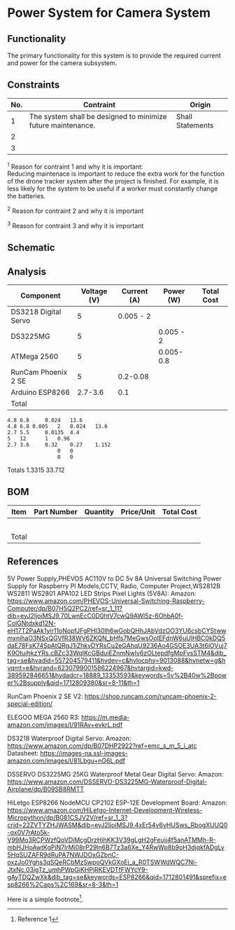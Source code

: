 # Power System for Camera System
## Functionality
The primary functionality for this system is to provide the required current and power for the camera subsystem.

## Constraints
| No.| Contraint | Origin |
| -- | --------- |--------|
|  1 |    The system shall be designed to minimize future maintenance.       |    Shall Statements    |              
|  2 |           |        |                          
|  3 |           |        |              

<sup>1</sup> Reason for contraint 1 and why it is important:<br />
Reducing maintenace is important to reduce the extra work for the function of the drone tracker system after the project is finished. For example, it is less likely for the system to be useful if a worker must constantly change the batteries.

<sup>2</sup> Reason for contraint 2 and why it is important

<sup>3</sup> Reason for contraint 3 and why it is important

## Schematic

## Analysis
| Component     | Voltage (V) | Current (A)| Power (W)   | Total Cost |
| -------- | ------------| -------- |----------------|------------|
|    DS3218 Digital Servo      |     5        |     0.005 - 2     |                |            |
|   DS3225MG       |      5       |          |         0.005 - 2  |            |
|    ATMega 2560      |     5        |          |      0.005-0.8  |            |
|     RunCam Phoenix 2 SE     |     5        |    0.2-0.08        |                |            |
|   Arduino ESP8266    |     2.7-3.6        |     0.1     |       |            |
|Total     |             |          |                |            |

	4.8	6.8		0.024	13.6
	4.8	6.8	0.005	2	0.024	13.6
	2.7	5.5		0.0135	4.4
	5	12		1	0.96
	2.7	3.6		0.32	0.27	1.152
					0	0
					0	0
Totals					1.3315	33.712



## BOM
| Item     | Part Number | Quantity | Price/Unit     | Total Cost |
| -------- | ------------| -------- |----------------|------------|
|          |             |          |                |            |
|          |             |          |                |            |
|          |             |          |                |            |
|          |             |          |                |            |
|          |             |          |                |            |
|Total     |             |          |                |            |

## References
5V Power Supply,PHEVOS AC110V to DC 5v 8A Universal Switching Power Supply for Raspberry PI Models,CCTV, Radio, Computer Project,WS2812B WS2811 WS2801 APA102 LED Strips Pixel Lights (5V8A):
Amazon: https://www.amazon.com/PHEVOS-Universal-Switching-Raspberry-Computer/dp/B07H5Q2PC2/ref=sr_1_11?dib=eyJ2IjoiMSJ9.70LwnEcC0D0htV7cwQ9AWl5z-6OhbA0f-ColGNtdxkd12N-eH17T2PaAk1yir11oNopfJFgPHl30Ih6wGobQHhJAbVdzOO3YU6csbCYStwwmxnihaO3NSxQGVfR38WV6ZKQN_bHfs7MeGwsOoIEFdnW6uUlHBC0kDQ5daE78FsK74SpAtQRgJ1iZhkvDYRsCu2eGAhqU9236Ao4GSOE3UA3t6iOVuj7K9OtuihkzYRs.cBZc33WqIKcGBduiEZnmNwlv6zOLtepdfgMpFvsSTM4&dib_tag=se&hvadid=557204579411&hvdev=c&hvlocphy=9013088&hvnetw=g&hvqmt=e&hvrand=6230799001586224967&hvtargid=kwd-389592846651&hydadcr=18889_13353593&keywords=5v%2B40w%2Bpower%2Bsupply&qid=1712809380&sr=8-11&th=1<br/>

RunCam Phoenix 2 SE V2: 
https://shop.runcam.com/runcam-phoenix-2-special-edition/<br/>

ELEGOO MEGA 2560 R3: 
https://m.media-amazon.com/images/I/91RAy+evkrL.pdf<br/>

DS3218 Waterproof Digital Servo: 
Amazon: https://www.amazon.com/dp/B07DHP2922?ref=emc_s_m_5_i_atc<br/>
Datasheet: https://images-na.ssl-images-amazon.com/images/I/81Lbgu+nG6L.pdf<br/>

DSSERVO DS3225MG 25KG Waterproof Metal Gear Digital Servo:
Amazon: https://www.amazon.com/DSSERVO-DS3225MG-Waterproof-Digital-Airplane/dp/B09SB8RMTT<br/>

HiLetgo ESP8266 NodeMCU CP2102 ESP-12E Development Board:
Amazon: https://www.amazon.com/HiLetgo-Internet-Development-Wireless-Micropython/dp/B081CSJV2V/ref=sr_1_3?crid=22ZVTYZHJWASM&dib=eyJ2IjoiMSJ9.4xEr54v6vHUSws_RbogXUUQ0-qx0V7rAto5k-V99Mo3RCPWzfQoVDiMcgDrzHihKK3V39gLgH2gFeuij4f5anATMMh-R-mbHJHoAwtKgPiN7lrMi08rP29ln6B7Tz3a6Xe_Y4RwWp8b9oH3djqkfADgLv5HqSUZAFR9dRuPA7NWJDOxGZbnC-oxzJo0Yghs3qSQeRCbMzSwpoQVkGXoEj_a_R0TSWWdWQC7Ni-JtxNc.03igTz_umhPWpGiKHPjRKEVDTfFWYcY9-gAyTDQZwXk&dib_tag=se&keywords=ESP8266&qid=1712801491&sprefix=esp8266%2Caps%2C169&sr=8-3&th=1<br/>
<!-- This is how to do footnotes for the references: --> 
Here is a simple footnote[^1].
[^1]: Reference 1
[^2]: Reference 2 
[^3]: Reference 3
<!--etc.-->
